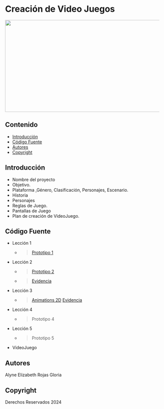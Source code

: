 # Creación de Video Juegos
<p align="center">
    <img src="https://user-images.githubusercontent.com/8560750/195950148-0c0df38e-5f96-45ae-87c3-6922738c612d.jpg" alt="Logo" width=1200 height=300>
</p>


## Contenido

- [Introducción](#introducción)
- [Código Fuente](#código-fuente)
- [Autores](#autores)
- [Copyright](#copyright)


## Introducción

- Nombre del proyecto
- Objetivo.
- Plataforma ,Género, Clasificación, Personajes, Escenario.
- Historia
- Personajes
- Reglas de Juego.
- Pantallas de Juego
- Plan de creación de VideoJuego.

## Código Fuente

* Lección 1
  * > [Prototipo 1](https://github.com/alyrojas/unity/blob/main/Lecciones/Lecci%C3%B3n_1/prototipo1.unitypackage)
* Lección 2
  * > [Prototipo 2](https://github.com/alyrojas/unity/blob/main/Lecciones/Lecci%C3%B3n_2/prototipo2.unitypackage)
  * > [Evidencia](https://github.com/alyrojas/unity/blob/main/Lecciones/Lecci%C3%B3n_2/LECCION2_AlyneElizabethRojasGloria.pdf)
* Lección 3
  * > [Animations 2D](https://github.com/alyrojas/unity/blob/main/Lecciones/Animations2D/Animations2D.unitypackage)
    > [Evidencia](https://github.com/alyrojas/unity/blob/main/Lecciones/Animations2D/Animations2D_AlyneElizabethRojasGloria.pdf)
* Lección 4
  * > Prototipo 4
* Lección 5
  * > Prototipo 5
* VideoJuego

## Autores
Alyne Elizabeth Rojas Gloria

## Copyright
Derechos Reservados 2024
